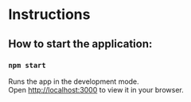 # Instructions

## How to start the application:

### `npm start`

Runs the app in the development mode.\
Open [http://localhost:3000](http://localhost:3000) to view it in your browser.
